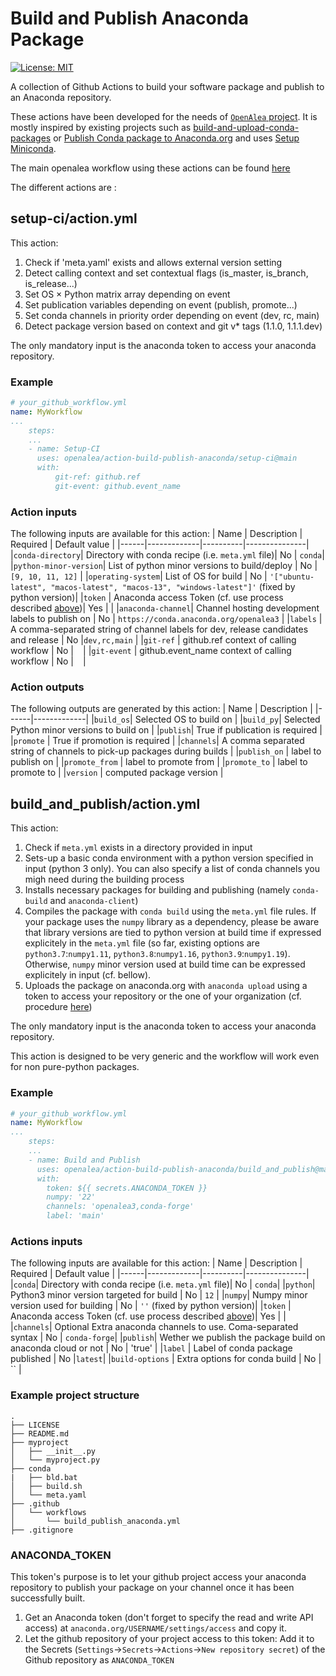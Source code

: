 # Build and Publish Anaconda Package
[![License: MIT](https://img.shields.io/badge/License-MIT-yellow.svg)](https://opensource.org/licenses/MIT)

A collection of Github Actions to build your software package and publish to an Anaconda repository.

These actions have been developed for the needs of [`OpenAlea` project](https://openalea.readthedocs.io/en/latest/). It is mostly inspired by existing projects such as [build-and-upload-conda-packages](https://github.com/marketplace/actions/build-and-upload-conda-packages) or [Publish Conda package to Anaconda.org](https://github.com/marketplace/actions/publish-conda-package-to-anaconda-org) and uses [Setup Miniconda](https://github.com/marketplace/actions/setup-miniconda).

The main openalea workflow using these actions can be found [here](https://github.com/openalea/github-action-conda-build/tree/main/.github/workflows)

The different actions are :

## setup-ci/action.yml

This action:
1. Check if 'meta.yaml' exists and allows external version setting
2. Detect calling context and set contextual flags (is_master, is_branch, is_release...)
3. Set OS × Python matrix array depending on event
4. Set publication variables depending on event (publish, promote...)
5. Set conda channels in priority order depending on event (dev, rc, main)
6. Detect package version based on context and git v* tags (1.1.0, 1.1.1.dev)

The only mandatory input is the anaconda token to access your anaconda repository.

### Example

```yaml
# your_github_workflow.yml
name: MyWorkflow
...
    steps:
    ...
    - name: Setup-CI
      uses: openalea/action-build-publish-anaconda/setup-ci@main
      with:
          git-ref: github.ref
          git-event: github.event_name
```

### Action inputs
The following inputs are available for this action:
| Name | Description | Required | Default value |
|------|-------------|----------|---------------|
|`conda-directory`| Directory with conda recipe (i.e. `meta.yml` file)| No | `conda`|
|`python-minor-version`| List of python minor versions to build/deploy | No | `[9, 10, 11, 12]` |
|`operating-system`| List of OS for build | No | `'["ubuntu-latest", "macos-latest", "macos-13", "windows-latest"]'` (fixed by python version)|
|`token` | Anaconda access Token (cf. use process described [above](#anaconda_token))| Yes | |
|`anaconda-channel`| Channel hosting development labels to publish on | No | `https://conda.anaconda.org/openalea3` |
|`labels` | A comma-separated string of channel labels for dev, release candidates and release | No |`dev,rc,main` |
|`git-ref` | github.ref context of calling workflow | No | ` ` |
|`git-event` | github.event_name context of calling workflow | No | ` ` |

### Action outputs
The following outputs are generated by this action:
| Name | Description |
|------|-------------|
|`build_os`| Selected OS to build on |
|`build_py`| Selected Python minor versions to build on |
|`publish`| True if publication is required | 
|`promote` | True if promotion is required |
|`channels`| A comma separated string of channels to pick-up packages during builds |
|`publish_on` | label to publish on |
|`promote_from` | label to promote from |
|`promote_to` | label to promote to |
|`version` | computed package version |

## build_and_publish/action.yml

This action:
1. Check if `meta.yml` exists in a directory provided in input
2. Sets-up a basic conda environment with a python version specified in input (python 3 only). You can also specify a list of conda channels you migh need during the building process
3. Installs necessary packages for building and publishing (namely `conda-build` and `anaconda-client`)
4. Compiles the package with `conda build` using the `meta.yml` file rules. If your package uses the `numpy` library as a dependency, please be aware that library versions are tied to python version at build time if expressed explicitely in the `meta.yml` file (so far, existing options are `python3.7`:`numpy1.11`, `python3.8`:`numpy1.16`, `python3.9`:`numpy1.19`). Otherwise, `numpy` minor version used at build time can be expressed explicitely in input (cf. bellow).
5. Uploads the package on anaconda.org with `anaconda upload` using a token to access your repository or the one of your organization (cf. procedure [here](#anaconda_token))

The only mandatory input is the anaconda token to access your anaconda repository.

This action is designed to be very generic and the workflow will work even for non pure-python packages.

### Example

```yaml
# your_github_workflow.yml
name: MyWorkflow
...
    steps:
    ...
    - name: Build and Publish
      uses: openalea/action-build-publish-anaconda/build_and_publish@main
      with:
        token: ${{ secrets.ANACONDA_TOKEN }}
        numpy: '22'
        channels: 'openalea3,conda-forge'
        label: 'main'
```

### Actions inputs
The following inputs are available for this action:
| Name | Description | Required | Default value |
|------|-------------|----------|---------------|
|`conda`| Directory with conda recipe (i.e. `meta.yml` file)| No | `conda`|
|`python`| Python3 minor version targeted for build | No | `12` |
|`numpy`| Numpy minor version used for building | No | `''` (fixed by python version)|
|`token` | Anaconda access Token (cf. use process described [above](#anaconda_token))| Yes | |
|`channels`| Optional Extra anaconda channels to use. Coma-separated syntax | No | `conda-forge`|
|`publish`| Wether we publish the package build on anaconda cloud or not | No | 'true' |
|`label` | Label of conda package published | No |`latest`|
|`build-options` | Extra options for conda build | No | `` |


### Example project structure

```
.
├── LICENSE
├── README.md
├── myproject
│   ├── __init__.py
│   └── myproject.py
├── conda
|   ├── bld.bat
│   ├── build.sh
│   └── meta.yaml
├── .github
│   └── workflows
│       └── build_publish_anaconda.yml
├── .gitignore
```

### ANACONDA_TOKEN

This token's purpose is to let your github project access your anaconda repository to publish your package on your channel once it has been successfully built.

1. Get an Anaconda token (don't forget to specify the read and write API access) at `anaconda.org/USERNAME/settings/access` and copy it.
2. Let the github repository of your project access to this token: Add it to the Secrets (`Settings`->`Secrets`->`Actions`->`New repository secret`) of the Github repository as `ANACONDA_TOKEN`



